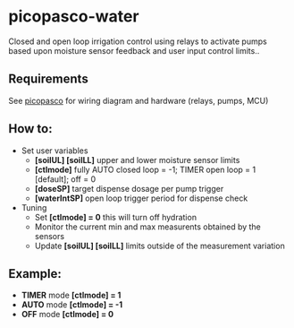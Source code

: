 # picopasco-water
Closed and open loop irrigation control using relays to activate pumps based upon moisture sensor feedback and user input control limits..
## Requirements
See [picopasco](https://github.com/GrayHatGuy/picopasco#parts) for wiring diagram and hardware (relays, pumps, MCU)
## How to:
* Set user variables
  - **[soilUL] [soilLL]** upper and lower moisture sensor limits 
  - **[ctlmode]** fully AUTO closed loop = -1; TIMER open loop = 1 [default]; off = 0
  - **[doseSP]** target dispense dosage per pump trigger
  - **[waterIntSP]** open loop trigger period for dispense check 
* Tuning
  - Set **[ctlmode] = 0** this will turn off hydration  
  - Monitor the current min and max measurents obtained by the sensors
  - Update **[soilUL] [soilLL]** limits outside of the measurement variation 
## Example:
  - **TIMER** mode **[ctlmode] = 1**
  - **AUTO** mode **[ctlmode] = -1**
  - **OFF** mode **[ctlmode] = 0**
  
